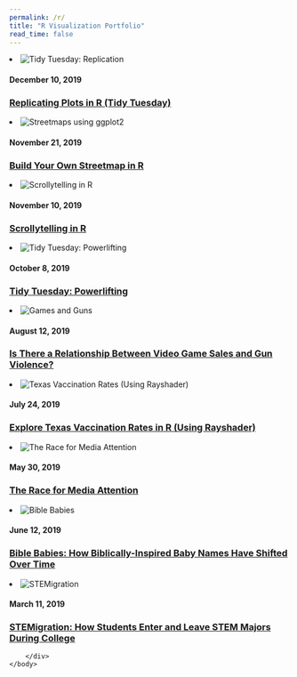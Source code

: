 ```yaml
---
permalink: /r/
title: "R Visualization Portfolio"
read_time: false
---
```

         

<li class="project-list-item"> 
    <img 
    src="https://raw.githubusercontent.com/connorrothschild/connorrothschild.github.io/master/_assets/images/replication.jpg" 
    alt="Tidy Tuesday: Replication" 
    class="project-list-item-thumbnail"> 
    <div class="project-list-item-text-wrap"> 
        <h4 class="project-list-item-date">December 10, 2019</h4> 
        <a href="https://connorrothschild.github.io/r/tt-replication/" class="project-list-item-link" target="_blank"> 
        <h3 class="project-list-item-title">Replicating Plots in R (Tidy Tuesday)</h3>
        </a> 
    </div> 
</li>

<li class="project-list-item"> 
    <img 
    src="https://raw.githubusercontent.com/connorrothschild/connorrothschild.github.io/master/_assets/images/streetmap.jpg" 
    alt="Streetmaps using ggplot2" 
    class="project-list-item-thumbnail"> 
    <div class="project-list-item-text-wrap"> 
        <h4 class="project-list-item-date">November 21, 2019</h4> 
        <a href="https://connorrothschild.github.io/r/map-springfield" class="project-list-item-link" target="_blank"> 
        <h3 class="project-list-item-title">Build Your Own Streetmap in R</h3>
        </a> 
    </div> 
</li>

<li class="project-list-item"> 
    <img 
    src="https://raw.githubusercontent.com/connorrothschild/connorrothschild.github.io/master/_assets/images/scrollytelling.gif" 
    alt="Scrollytelling in R" 
    class="project-list-item-thumbnail"> 
    <div class="project-list-item-text-wrap"> 
        <h4 class="project-list-item-date">November 10, 2019</h4> 
        <a href="https://connorrothschild.shinyapps.io/automation" class="project-list-item-link" target="_blank"> 
        <h3 class="project-list-item-title">Scrollytelling in R</h3>
        </a> 
    </div> 
</li>

<li class="project-list-item"> 
    <img 
    src="https://raw.githubusercontent.com/connorrothschild/connorrothschild.github.io/master/_assets/images/powerlifting.jpg" 
    alt="Tidy Tuesday: Powerlifting" 
    class="project-list-item-thumbnail"> 
    <div class="project-list-item-text-wrap"> 
        <h4 class="project-list-item-date">October 8, 2019</h4> 
        <a href="https://connorrothschild.github.io/r/tt-powerlifting" class="project-list-item-link" target="_blank"> 
        <h3 class="project-list-item-title">Tidy Tuesday: Powerlifting</h3>
        </a> 
    </div> 
</li>

<li class="project-list-item"> 
    <img 
    src="https://raw.githubusercontent.com/connorrothschild/connorrothschild.github.io/master/_assets/images/gamesandguns.jpg" 
    alt="Games and Guns" 
    class="project-list-item-thumbnail"> 
    <div class="project-list-item-text-wrap"> 
        <h4 class="project-list-item-date">August 12, 2019</h4> 
        <a href="https://connorrothschild.github.io/r/games-and-guns/" class="project-list-item-link" target="_blank"> 
        <h3 class="project-list-item-title">Is There a Relationship Between Video Game Sales and Gun Violence?</h3>
        </a> 
    </div> 
</li>

<li class="project-list-item"> 
    <img 
    src="https://raw.githubusercontent.com/connorrothschild/connorrothschild.github.io/master/_assets/images/rayshader.gif" 
    alt="Texas Vaccination Rates (Using Rayshader)" 
    class="project-list-item-thumbnail"> 
    <div class="project-list-item-text-wrap"> 
        <h4 class="project-list-item-date">July 24, 2019</h4> 
        <a href="https://connorrothschild.github.io/r/tx-vaccination-rates" class="project-list-item-link" target="_blank"> 
        <h3 class="project-list-item-title">Explore Texas Vaccination Rates in R (Using Rayshader)</h3>
        </a> 
    </div> 
</li>

<li class="project-list-item"> 
    <img 
    src="https://raw.githubusercontent.com/connorrothschild/connorrothschild.github.io/master/_assets/images/mediamentions.jpg" 
    alt="The Race for Media Attention"
    class="project-list-item-thumbnail"> 
    <div class="project-list-item-text-wrap"> 
        <h4 class="project-list-item-date">May 30, 2019</h4> 
        <a href="https://connorrothschild.github.io/r/media-mentions" class="project-list-item-link" target="_blank"> 
        <h3 class="project-list-item-title">The Race for Media Attention</h3>
        </a> 
    </div> 
</li>

<li class="project-list-item"> 
    <img 
    src="https://raw.githubusercontent.com/connorrothschild/connorrothschild.github.io/master/_assets/images/biblebabies.gif" 
    alt="Bible Babies"
    class="project-list-item-thumbnail"> 
    <div class="project-list-item-text-wrap"> 
        <h4 class="project-list-item-date">June 12, 2019</h4> 
        <a href="https://connorrothschild.github.io/r/bible-babies" class="project-list-item-link" target="_blank"> 
        <h3 class="project-list-item-title">Bible Babies: How Biblically-Inspired Baby Names Have Shifted Over Time</h3>
        </a> 
    </div> 
</li>

<li class="project-list-item"> 
    <img 
    src="https://raw.githubusercontent.com/connorrothschild/connorrothschild.github.io/master/_assets/images/stemigration.jpg" 
    alt="STEMigration"
    class="project-list-item-thumbnail"> 
    <div class="project-list-item-text-wrap"> 
        <h4 class="project-list-item-date">March 11, 2019</h4> 
        <a href="https://connorrothschild.github.io/r/stem-migration" class="project-list-item-link" target="_blank"> 
        <h3 class="project-list-item-title">STEMigration: How Students Enter and Leave STEM Majors During College</h3>
        </a> 
    </div> 
</li>

        </div>
    </body>
</html>
